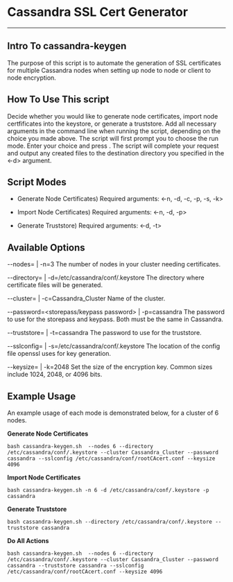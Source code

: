 # Cassandra SSL Cert Generator

---

## Intro To cassandra-keygen

The purpose of this script is to automate the generation of SSL certificates for multiple Cassandra nodes when setting up node to node or client to node encryption.

## How To Use This script

Decide whether you would like to generate node certificates, import node certfificates into the keystore, or generate a truststore.
Add all necessary arguments in the command line
when running the script, depending on the choice you made above. The script will first prompt you to choose the run mode.
Enter your choice and press <Enter>. The script will complete your request and output any created files to
the destination directory you specified in the <-d> argument.

## Script Modes

- Generate Node Certificates)
   Required arguments: <-n, -d, -c, -p, -s, -k>

- Import Node Certificates)
   Required arguments: <-n, -d, -p>

- Generate Truststore)
	 Required arguments: <-d, -t>

## Available Options

   --nodes=<number of nodes> | -n=3
      The number of nodes in your cluster needing certificates.

   --directory=<directory location> | -d=/etc/cassandra/conf/.keystore
      The directory where certificate files will be generated.

   --cluster=<cluster name> | -c=Cassandra_Cluster
      Name of the cluster.

   --password=<storepass/keypass password> | -p=cassandra
      The password to use for the storepass and keypass. Both must be the same in Cassandra.

   --truststore=<truststore password> | -t=cassandra
      The password to use for the truststore.

   --sslconfig=<openssl config file location> | -s=/etc/cassandra/conf/.keystore
      The location of the config file openssl uses for key generation.

   --keysize=<key size> | -k=2048
     Set the size of the encryption key. Common sizes include 1024, 2048, or 4096 bits.

 ## Example Usage

An example usage of each mode is demonstrated below, for a cluster of 6 nodes.

**Generate Node Certificates**

	bash cassandra-keygen.sh  --nodes 6 --directory /etc/cassandra/conf/.keystore --cluster Cassandra_Cluster --password cassandra --sslconfig /etc/cassandra/conf/rootCAcert.conf --keysize 4096

**Import Node Certificates**

	bash cassandra-keygen.sh -n 6 -d /etc/cassandra/conf/.keystore -p cassandra

**Generate Truststore**

	bash cassandra-keygen.sh --directory /etc/cassandra/conf/.keystore --truststore cassandra

**Do All Actions**

	bash cassandra-keygen.sh  --nodes 6 --directory /etc/cassandra/conf/.keystore --cluster Cassandra_Cluster --password cassandra --truststore cassandra --sslconfig /etc/cassandra/conf/rootCAcert.conf --keysize 4096
